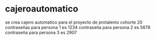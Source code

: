 # cajeroautomatico
se crea cajero automatico para el proyecto de protalento cohorte 20
contraseñas para persona 1 es 1234
contraseña para persona 2 es 5678
contraseña para persona 3 es 2907
